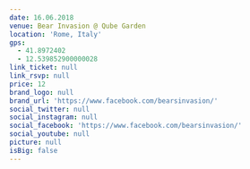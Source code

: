 ```yaml
---
date: 16.06.2018
venue: Bear Invasion @ Qube Garden
location: 'Rome, Italy'
gps:
  - 41.8972402
  - 12.539852900000028
link_ticket: null
link_rsvp: null
price: 12
brand_logo: null
brand_url: 'https://www.facebook.com/bearsinvasion/'
social_twitter: null
social_instagram: null
social_facebook: 'https://www.facebook.com/bearsinvasion/'
social_youtube: null
picture: null
isBig: false
---
```

